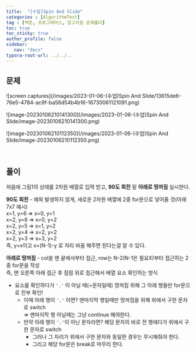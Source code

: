 ```yaml
---
title:  "[수업]Spin And Slide"
categories : [AlgorithmTest]
tag : [백준, 프로그래머스, 알고리즘 문제풀이]
toc: true
toc_sticky: true
author_profile: false
sidebar:
   nav: "docs"
typora-root-url: ../../..
---
```




## 문제

![screen captures](/images/2023-01-06-(수업)Spin And Slide/13615de6-76e5-4784-ac9f-ba56d54b4b16-16730061121091.png)

![image-20230106210141300](/images/2023-01-06-(수업)Spin And Slide/image-20230106210141300.png)

![image-20230106210112350](/images/2023-01-06-(수업)Spin And Slide/image-20230106210112350.png)

<br>

## 풀이

처음에 그림1의 상태를 2차원 배열로 입력 받고, **90도 회전** 밑 **아래로 땅꺼짐** 실시한다.

**90도 회전** - 예외 발생하지 않게, 새로운 2차원 배열에 2중 for문으로 넣어줄 것(아래 7x7 예시)   
x=1, y=6 => x=0, y=1   
x=2, y=6 => x=0, y=2   
x=2, y=5 => x=1, y=2   
x=2, y=4 => x=2, y=2   
x=2, y=3 => x=3, y=2   
즉, y=x이고 x=(N-1)-y 로 자리 바꿈 해주면 된다는걸 알 수 있다.

**아래로 땅꺼짐** - col을 맨 끝에서부터 접근, row는 N-2(N-1은 필요X)부터 접근하는 2중 for문을 작성   
즉, 맨 오른쪽 아래 접근 후 점점 위로 접근해서 배열 요소 확인하는 방식

* 요소를 확인하다가 `'.'` 이 아닐 때(=문자일때) 땅꺼짐 위해 그 아래 행들만 for문으로 전부 확인!  
  * 이때 아래 행이 `'.'` 이면? 맨마지막 행일때만 땅꺼짐을 위해 위에서 구한 문자로 switch   
    => 맨마지막 행 아닐때는 그냥 continue 해야한다.
  * 만약 아래 행이 `'.'`이 아닌 문자라면? 해당 문자의 바로 전 행에다가 위에서 구한 문자로 switch   
    * 그러나 그 자리가 위에서 구한 문자와 동일한 경우는 무시해줘야 한다.  
    * 그리고 해당 for문은 break로 마무리 한다.





